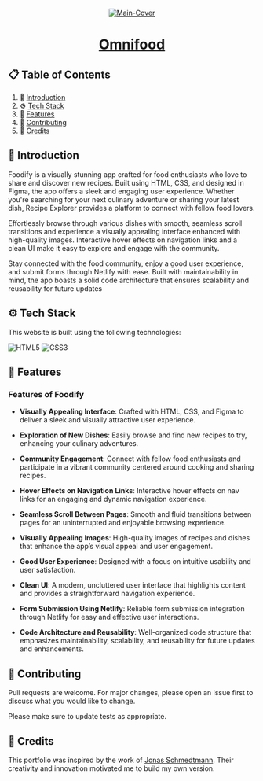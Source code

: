 <div align="center">
  <br />
   <a href="https://omnifood-getarpit.netlify.app/" target="_blank"><img src="https://i.ibb.co/xjbDwqN/4.png" alt="Main-Cover" border="0"></a>
  <br />

# [Omnifood](https://omnifood-getarpit.netlify.app/)

</div>

## 📋 <a name="table">Table of Contents</a>

1. 🤖 [Introduction](#introduction)
2. ⚙️ [Tech Stack](#techstack)
3. 🔋 [Features](#features)
4. 🚀 [Contributing](#contribute)
5. 🫡 [Credits](#credits)

## <a name="introduction">🤖 Introduction</a>

Foodify is a visually stunning app crafted for food enthusiasts who love to share and discover new recipes. Built using HTML, CSS, and designed in Figma, the app offers a sleek and engaging user experience. Whether you're searching for your next culinary adventure or sharing your latest dish, Recipe Explorer provides a platform to connect with fellow food lovers.

Effortlessly browse through various dishes with smooth, seamless scroll transitions and experience a visually appealing interface enhanced with high-quality images. Interactive hover effects on navigation links and a clean UI make it easy to explore and engage with the community.

Stay connected with the food community, enjoy a good user experience, and submit forms through Netlify with ease. Built with maintainability in mind, the app boasts a solid code architecture that ensures scalability and reusability for future updates

## <a name="techstack">⚙️ Tech Stack</a>

This website is built using the following technologies:

![HTML5](https://img.shields.io/badge/html5-%23E34F26.svg?style=for-the-badge&logo=html5&logoColor=white)
![CSS3](https://img.shields.io/badge/css3-%231572B6.svg?style=for-the-badge&logo=css3&logoColor=white)

## <a name="features">🔋 Features</a>

### Features of **Foodify**

- **Visually Appealing Interface**: Crafted with HTML, CSS, and Figma to deliver a sleek and visually attractive user experience.

- **Exploration of New Dishes**: Easily browse and find new recipes to try, enhancing your culinary adventures.

- **Community Engagement**: Connect with fellow food enthusiasts and participate in a vibrant community centered around cooking and sharing recipes.

- **Hover Effects on Navigation Links**: Interactive hover effects on nav links for an engaging and dynamic navigation experience.

- **Seamless Scroll Between Pages**: Smooth and fluid transitions between pages for an uninterrupted and enjoyable browsing experience.

- **Visually Appealing Images**: High-quality images of recipes and dishes that enhance the app’s visual appeal and user engagement.

- **Good User Experience**: Designed with a focus on intuitive usability and user satisfaction.

- **Clean UI**: A modern, uncluttered user interface that highlights content and provides a straightforward navigation experience.

- **Form Submission Using Netlify**: Reliable form submission integration through Netlify for easy and effective user interactions.

- **Code Architecture and Reusability**: Well-organized code structure that emphasizes maintainability, scalability, and reusability for future updates and enhancements.

## <a name="contribute"> 🚀 Contributing</a>

Pull requests are welcome. For major changes, please open an issue first
to discuss what you would like to change.

Please make sure to update tests as appropriate.

## 🫡 Credits

This portfolio was inspired by the work of [Jonas Schmedtmann](https://github.com/jonasschmedtmann). Their creativity and innovation motivated me to build my own version.
